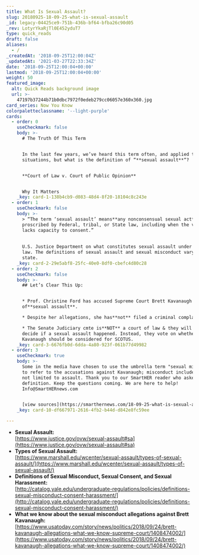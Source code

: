 ```yaml
---
title: What Is Sexual Assault?
slug: 20180925-18-09-25-what-is-sexual-assault
_id: legacy-04425ce9-751b-436b-bf64-bfba26c90d05
_rev: LotyrYkaRjTl0E452yduT7
type: quick_reads
draft: false
aliases:
  - /
_createdAt: '2018-09-25T12:00:04Z'
_updatedAt: '2021-03-27T22:33:34Z'
date: '2018-09-25T12:00:04+00:00'
lastmod: '2018-09-25T12:00:04+00:00'
weight: 50
featured_image:
  alt: Quick Reads background image
  url: >-
    47197b37244b71b0dbc7972f0edeb279cc06057e360x360.jpg
card_series: Now You Know
colorpaletteclassname: '--light-purple'
cards:
  - order: 0
    useCheckmark: false
    body: >-
      # The Truth Of This Term


      In the last few years, we’ve heard this term often, and applied to various
      situations, but what is the definition of “**sexual assault**“?


      **Court of Law v. Court of Public Opinion**


      Why It Matters
    _key: card-1-138b4cb9-d083-48d4-8f20-18104c8c243e
  - order: 1
    useCheckmark: false
    body: >-
      > “The term ‘sexual assault’ means**any nonconsensual sexual act**
      proscribed by Federal, tribal, or State law, including when the victim
      lacks capacity to consent.”  
        
        
      U.S. Justice Department on what constitutes sexual assault under federal
      law. The definitions of sexual assault and sexual misconduct vary by
      state.
    _key: card-2-29e5abf8-25fc-40e0-8df0-cbefc4d80c28
  - order: 2
    useCheckmark: false
    body: >-
      ## Let’s Clear This Up:


      * Prof. Christine Ford has accused Supreme Court Brett Kavanaugh nominee
      of**sexual assault**.

      * Despite her allegations, she has**not** filed a criminal complaint.

      * The Senate Judiciary cmte is**NOT** a court of law & they will not
      decide if a sexual assault happened. Instead, they vote on whether
      Kavanaugh should be considered for SCOTUS.
    _key: card-3-6676fb0d-6dda-4a80-923f-061b77d49982
  - order: 3
    useCheckmark: true
    body: >-
      Some in the media have chosen to use the umbrella term "sexual misconduct"
      to refer to the accusations against Kavanaugh; misconduct includes, but is
      not limited to assault. Thank you to our SmartHER reader who asked for the
      definition. Keep the questions coming. We are here to help!
      Info@SmartHERnews.com


      [view sources](https://smarthernews.com/18-09-25-what-is-sexual-assault/)
    _key: card-10-df667971-2616-4fb2-b44d-d842e8fc59ee

---
```

* **Sexual Assault:**  
[https://www.justice.gov/ovw/sexual-assault#sa](https://www.justice.gov/ovw/sexual-assault#sa)
* **Types of Sexual Assault:**  
[https://www.marshall.edu/wcenter/sexual-assault/types-of-sexual-assault/](https://www.marshall.edu/wcenter/sexual-assault/types-of-sexual-assault/)
* **Definitions of Sexual Misconduct, Sexual Consent, and Sexual Harassment:**  
[http://catalog.yale.edu/undergraduate-regulations/policies/definitions-sexual-misconduct-consent-harassment/](http://catalog.yale.edu/undergraduate-regulations/policies/definitions-sexual-misconduct-consent-harassment/)
* **What we know about the sexual misconduct allegations against Brett Kavanaugh:**  
[https://www.usatoday.com/story/news/politics/2018/09/24/brett-kavanaugh-allegations-what-we-know-supreme-court/1408474002/](https://www.usatoday.com/story/news/politics/2018/09/24/brett-kavanaugh-allegations-what-we-know-supreme-court/1408474002/)